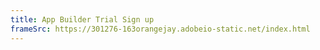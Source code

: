```yaml
---
title: App Builder Trial Sign up
frameSrc: https://301276-163orangejay.adobeio-static.net/index.html
---
```

